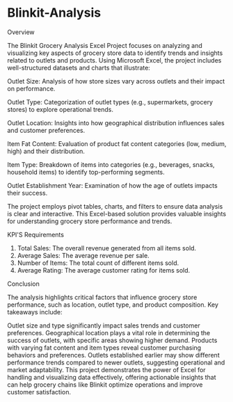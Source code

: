 # Blinkit-Analysis
Overview

The Blinkit Grocery Analysis Excel Project focuses on analyzing and visualizing key aspects of grocery store data to identify trends and insights related to outlets and products. Using Microsoft Excel, the project includes well-structured datasets and charts that illustrate:

Outlet Size: Analysis of how store sizes vary across outlets and their impact on performance.

Outlet Type: Categorization of outlet types (e.g., supermarkets, grocery stores) to explore operational trends.

Outlet Location: Insights into how geographical distribution influences sales and customer preferences.

Item Fat Content: Evaluation of product fat content categories (low, medium, high) and their distribution.

Item Type: Breakdown of items into categories (e.g., beverages, snacks, household items) to identify top-performing segments.

Outlet Establishment Year: Examination of how the age of outlets impacts their success.

The project employs pivot tables, charts, and filters to ensure data analysis is clear and interactive. This Excel-based solution provides valuable insights for understanding grocery store performance and trends.


KPI'S Requirements
1. Total Sales: The overall revenue generated from all items sold.
2. Average Sales: The average revenue per sale.
3. Number of Items: The total count of different items sold.
4. Average Rating: The average customer rating for items sold.


Conclusion

The analysis highlights critical factors that influence grocery store performance, such as location, outlet type, and product composition. Key takeaways include:

Outlet size and type significantly impact sales trends and customer preferences.
Geographical location plays a vital role in determining the success of outlets, with specific areas showing higher demand.
Products with varying fat content and item types reveal customer purchasing behaviors and preferences.
Outlets established earlier may show different performance trends compared to newer outlets, suggesting operational and market adaptability.
This project demonstrates the power of Excel for handling and visualizing data effectively, offering actionable insights that can help grocery chains like Blinkit optimize operations and improve customer satisfaction.
